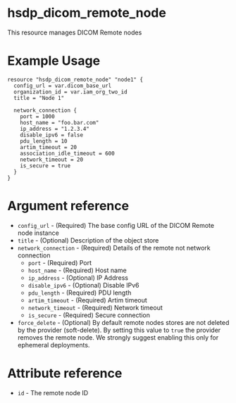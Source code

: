 # hsdp_dicom_remote_node
This resource manages DICOM Remote nodes

# Example Usage

```hcl
resource "hsdp_dicom_remote_node" "node1" {
  config_url = var.dicom_base_url
  organization_id = var.iam_org_two_id
  title = "Node 1"
  
  network_connection {
    port = 1000
    host_name = "foo.bar.com"
    ip_address = "1.2.3.4"
    disable_ipv6 = false
    pdu_length = 10
    artim_timeout = 20
    association_idle_timeout = 600
    network_timeout = 20
    is_secure = true
  }
}
```

# Argument reference

* `config_url` - (Required) The base config URL of the DICOM Remote node instance
* `title` - (Optional) Description of the object store
* `network_connection` - (Required) Details of the remote not network connection
  * `port` - (Required) Port
  * `host_name` - (Required) Host name
  * `ip_address` - (Optional) IP Address
  * `disable_ipv6` - (Optional) Disable IPv6
  * `pdu_length` - (Required) PDU length
  * `artim_timeout` - (Required) Artim timeout
  * `network_timeout` - (Required) Network timeout
  * `is_secure` - (Required) Secure connection
* `force_delete` - (Optional) By default remote nodes stores are not deleted by the provider (soft-delete).
  By setting this value to `true` the provider removes the remote node. We strongly suggest enabling this only for ephemeral deployments.
  
# Attribute reference
* `id` - The remote node ID

